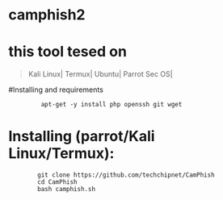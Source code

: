 # camphish2


# this tool tesed on


>Kali Linux|
>Termux|
>Ubuntu|
>Parrot Sec OS|

#Installing and requirements

             apt-get -y install php openssh git wget
             
# Installing (parrot/Kali Linux/Termux):            


            git clone https://github.com/techchipnet/CamPhish
            cd CamPhish
            bash camphish.sh
